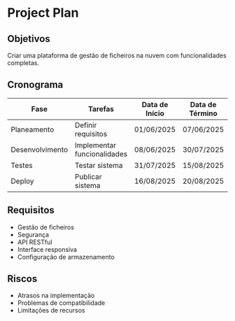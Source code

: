 # Project Plan

## Objetivos
Criar uma plataforma de gestão de ficheiros na nuvem com funcionalidades completas.

## Cronograma
| Fase            | Tarefas                     | Data de Início | Data de Término| Responsável |
|-----------------|-----------------------------|----------------|----------------|-------------|
| Planeamento     | Definir requisitos          | 01/06/2025     | 07/06/2025     | PM          |
| Desenvolvimento | Implementar funcionalidades | 08/06/2025     | 30/07/2025     | Devs        |
| Testes          | Testar sistema              | 31/07/2025     | 15/08/2025     | QA          |
| Deploy          | Publicar sistema            | 16/08/2025     | 20/08/2025     | DevOps      |

## Requisitos
- Gestão de ficheiros
- Segurança
- API RESTful
- Interface responsiva
- Configuração de armazenamento

## Riscos
- Atrasos na implementação
- Problemas de compatibilidade
- Limitações de recursos
